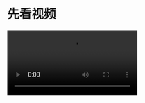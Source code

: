 # 先看视频

<video src="https://tokyo-1253389072.cos.ap-tokyo.myqcloud.com/app-introduce.mp4" controls></video>
